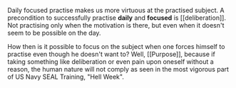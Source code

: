 Daily focused practise makes us more virtuous at the practised subject.
A precondition to successfully practise **daily** and **focused** is [[deliberation]].
Not practising only when the motivation is there, but even when it doesn't seem to be possible on the day.

How then is it possible to focus on the subject when one forces himself to practise even though he doesn't want to? Well, [[Purpose]], because if taking something like deliberation or even pain upon oneself without a reason, the human nature will not comply as seen in the most vigorous part of US Navy SEAL Training, "Hell Week".
